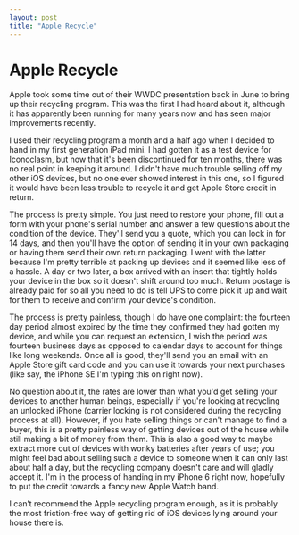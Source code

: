 ```yaml
---
layout: post
title: "Apple Recycle"
---
```


# Apple Recycle

Apple took some time out of their WWDC presentation back in June to bring up their recycling program. This was the first I had heard about it, although it has apparently been running for many years now and has seen major improvements recently.

I used their recycling program a month and a half ago when I decided to hand in my first generation iPad mini. I had gotten it as a test device for Iconoclasm, but now that it's been discontinued for ten months, there was no real point in keeping it around. I didn't have much trouble selling off my other iOS devices, but no one ever showed interest in this one, so I figured it would have been less trouble to recycle it and get Apple Store credit in return.

The process is pretty simple. You just need to restore your phone, fill out a form with your phone's serial number and answer a few questions about the condition of the device. They'll send you a quote, which you can lock in for 14 days, and then you'll have the option of sending it in your own packaging or having them send their own return packaging. I went with the latter because I'm pretty terrible at packing up devices and it seemed like less of a hassle. A day or two later, a box arrived with an insert that tightly holds your device in the box so it doesn't shift around too much. Return postage is already paid for so all you need to do is tell UPS to come pick it up and wait for them to receive and confirm your device's condition.

The process is pretty painless, though I do have one complaint: the fourteen day period almost expired by the time they confirmed they had gotten my device, and while you can request an extension, I wish the period was fourteen business days as opposed to calendar days to account for things like long weekends. Once all is good, they'll send you an email with an Apple Store gift card code and you can use it towards your next purchases (like say, the iPhone SE I'm typing this on right now).

No question about it, the rates are lower than what you'd get selling your devices to another human beings, especially if you're looking at recycling an unlocked iPhone (carrier locking is not considered during the recycling process at all). However, if you hate selling things or can't manage to find a buyer, this is a pretty painless way of getting devices out of the house while still making a bit of money from them. This is also a good way to maybe extract more out of devices with wonky batteries after years of use; you might feel bad about selling such a device to someone when it can only last about half a day, but the recycling company doesn't care and will gladly accept it. I'm in the process of handing in my iPhone 6 right now, hopefully to put the credit towards a fancy new Apple Watch band.

I can’t recommend the Apple recycling program enough, as it is probably the most friction-free way of getting rid of iOS devices lying around your house there is.

